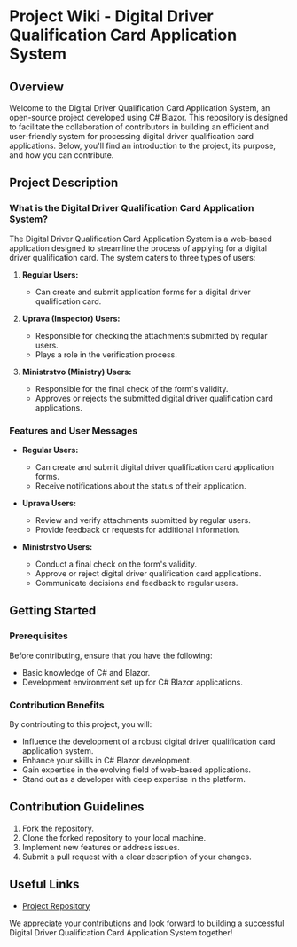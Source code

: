 # Project Wiki - Digital Driver Qualification Card Application System

## Overview

Welcome to the Digital Driver Qualification Card Application System, an open-source project developed using C# Blazor. This repository is designed to facilitate the collaboration of contributors in building an efficient and user-friendly system for processing digital driver qualification card applications. Below, you'll find an introduction to the project, its purpose, and how you can contribute.

## Project Description

### What is the Digital Driver Qualification Card Application System?
The Digital Driver Qualification Card Application System is a web-based application designed to streamline the process of applying for a digital driver qualification card. The system caters to three types of users:

1. **Regular Users:**
   - Can create and submit application forms for a digital driver qualification card.

2. **Uprava (Inspector) Users:**
   - Responsible for checking the attachments submitted by regular users.
   - Plays a role in the verification process.

3. **Ministrstvo (Ministry) Users:**
   - Responsible for the final check of the form's validity.
   - Approves or rejects the submitted digital driver qualification card applications.

### Features and User Messages
- **Regular Users:**
  - Can create and submit digital driver qualification card application forms.
  - Receive notifications about the status of their application.

- **Uprava Users:**
  - Review and verify attachments submitted by regular users.
  - Provide feedback or requests for additional information.

- **Ministrstvo Users:**
  - Conduct a final check on the form's validity.
  - Approve or reject digital driver qualification card applications.
  - Communicate decisions and feedback to regular users.

## Getting Started

### Prerequisites
Before contributing, ensure that you have the following:
- Basic knowledge of C# and Blazor.
- Development environment set up for C# Blazor applications.

### Contribution Benefits
By contributing to this project, you will:
- Influence the development of a robust digital driver qualification card application system.
- Enhance your skills in C# Blazor development.
- Gain expertise in the evolving field of web-based applications.
- Stand out as a developer with deep expertise in the platform.

## Contribution Guidelines

1. Fork the repository.
2. Clone the forked repository to your local machine.
3. Implement new features or address issues.
4. Submit a pull request with a clear description of your changes.

## Useful Links

- [Project Repository](https://github.com/NikTopler/UIKT)

We appreciate your contributions and look forward to building a successful Digital Driver Qualification Card Application System together!
